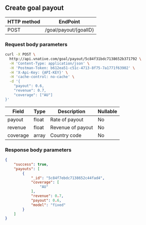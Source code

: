 ## **Create goal payout**

| **HTTP method** | **EndPoint** |
| --- | --- |
| POST | /goal/payout/{goalID} |

### **Request body parameters**

```bash
curl -X POST \
  http://api.vnative.com/goal/payout/5c84f31bdc7138652b371792 \
  -H 'Content-Type: application/json' \
  -H 'Postman-Token: b612ea51-c51c-4713-8f75-7a1771f63902' \
  -H 'X-Api-Key: {API-KEY}' \
  -H 'cache-control: no-cache' \
  -d '{
    "payout": 0.6,
    "revenue": 0.7,
    "coverage": ["AU"]
}'
```

| Field | Type | Description | Nullable |
| --- | --- | --- | --- |
| payout | float | Rate of payout | No |
| revenue | float | Revenue of payout | No |
| coverage | array | Country code | No |

### **Response body parameters**

```json
{
    "success": true,
    "payouts": [
        {
            "_id": "5c84f7ebdc7138652c44fad4",
            "coverage": [
                "AU"
            ],
            "revenue": 0.7,
            "payout": 0.6,
            "model": "fixed"
        }
    ]
}
```



